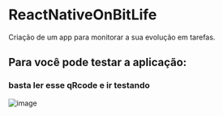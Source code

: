 # ReactNativeOnBitLife
Criação de um app para monitorar a sua evolução em tarefas.
## Para você pode testar a aplicação:
### basta ler esse qRcode e ir testando
![image](https://user-images.githubusercontent.com/84871231/204577298-54082d6a-b267-4e5d-8702-d39afce8eeb2.png)
